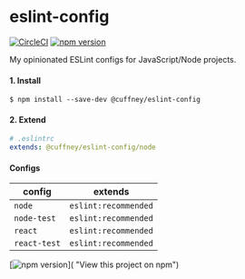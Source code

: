 # eslint-config

[![CircleCI][circle-ci-badge]][circle-ci-url]
[![npm version][npm-version-badge]][npm-version-url]

My opinionated ESLint configs for JavaScript/Node projects.

#### 1. Install
```shell
$ npm install --save-dev @cuffney/eslint-config
```

#### 2. Extend
```yaml
# .eslintrc
extends: @cuffney/eslint-config/node
```

#### Configs

| config       | extends              |
|--------------|----------------------|
| `node`       | `eslint:recommended` |
| `node-test`  | `eslint:recommended` |`
| `react`      | `eslint:recommended` |`
| `react-test` | `eslint:recommended` |

<!-- Markdown link & img dfn's -->
[circle-ci-badge]: https://circleci.com/gh/jcuffney/cuffney.com.svg?style=svg
[circle-ci-url]: https://circleci.com/gh/jcuffney/cuffney.com
[npm-version-badge]: http://img.shields.io/npm/v/REPO.svg?style=flat
[npm-version-url]: https://npmjs.org/package/@cuffney/eslint-config

[![npm version]()]( "View this project on npm")
